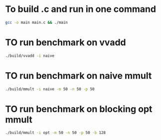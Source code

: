 # To build .c and run in one command
```bash
gcc -o main main.c && ./main
```

# TO run benchmark on vvadd
```bash
./build/vvadd -i naive
```

# TO run benchmark on naive mmult
```bash
./build/mmult -i naive -m 50 -n 50 -p 50
```

# TO run benchmark on blocking opt mmult
```bash
./build/mmult -i opt -m 50 -n 50 -p 50 -b 128
```